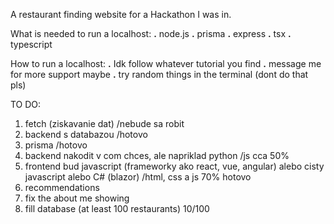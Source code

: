 A restaurant finding website for a Hackathon I was in.

What is needed to run a localhost:
    **.** node.js
    **.** prisma
    **.** express
    **.** tsx
    **.** typescript

How to run a localhost:
    **.** Idk follow whatever tutorial you find
    **.** message me for more support maybe
    **.** try random things in the terminal (dont do that pls)

TO DO:
1. fetch (ziskavanie dat) /nebude sa robit
2. backend s databazou /hotovo
3. prisma /hotovo
4. backend nakodit v com chces, ale napriklad python /js cca 50%
5. frontend bud javascript (frameworky ako react, vue, angular) alebo cisty javascript alebo C# (blazor) /html, css a js 70% hotovo
6. recommendations
7. fix the about me showing
8. fill database (at least 100 restaurants)  10/100